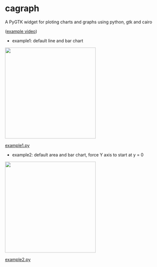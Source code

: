 cagraph
=======

A PyGTK widget for ploting charts and graphs using python, gtk and cairo

([example video](http://www.youtube.com/watch?v=CCG10M4Lan0))

* example1: default line and bar chart

<img src="https://raw.github.com/yaacov/cagraph/master/examples/example1.png" width="300" height="300" >

[example1.py](http://code.google.com/p/cagraph/source/browse/examples/example1.py)

* example2: default area and bar chart, force Y axis to start at y = 0

<img src="https://raw.github.com/yaacov/cagraph/master/examples/example2.png" width="300" height="300" >

[example2.py](http://code.google.com/p/cagraph/source/browse/examples/example2.py)

